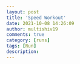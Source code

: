```yaml
---
layout: post
title: 'Speed Workout'
date: 2021-10-08 14:26:09
author: multishiv19
comments: true
category: [runs]
tags: [Run]
description: 
---
```


<div width='100%' class='strava-embed-placeholder' data-embed-type='activity' data-embed-id='6080205773'></div>
<script src='https://strava-embeds.com/embed.js'></script>
